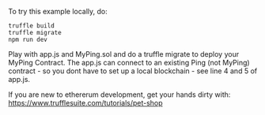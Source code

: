 To try this example locally, do: 

```
truffle build
truffle migrate
npm run dev
```

Play with app.js and MyPing.sol and do a truffle migrate to deploy your MyPing Contract. 
The app.js can connect to an existing Ping (not MyPing) contract - so you dont have to set up a
local blockchain - see line 4 and 5 of app.js.

If you are new to ethererum development, get your hands dirty with: https://www.trufflesuite.com/tutorials/pet-shop 


